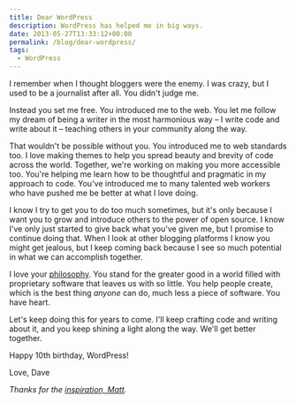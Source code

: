 ```yaml
---
title: Dear WordPress
description: WordPress has helped me in big ways.
date: 2013-05-27T13:33:12+00:00
permalink: /blog/dear-wordpress/
tags:
  - WordPress
---
```


I remember when I thought bloggers were the enemy. I was crazy, but I used to be a journalist after all. You didn't judge me.

Instead you set me free. You introduced me to the web. You let me follow my dream of being a writer in the most harmonious way – I write code and write about it – teaching others in your community along the way.

That wouldn't be possible without you. You introduced me to web standards too. I love making themes to help you spread beauty and brevity of code across the world. Together, we're working on making you more accessible too. You're helping me learn how to be thoughtful and pragmatic in my approach to code. You've introduced me to many talented web workers who have pushed me be better at what I love doing.

I know I try to get you to do too much sometimes, but it's only because I want you to grow and introduce others to the power of open source. I know I've only just started to give back what you've given me, but I promise to continue doing that. When I look at other blogging platforms I know you might get jealous, but I keep coming back because I see so much potential in what we can accomplish together.

I love your [philosophy](http://wordpress.org/about/philosophy/). You stand for the greater good in a world filled with proprietary software that leaves us with so little. You help people create, which is the best thing _anyone_ can do, much less a piece of software. You have heart.

Let's keep doing this for years to come. I'll keep crafting code and writing about it, and you keep shining a light along the way. We'll get better together.

Happy 10th birthday, WordPress!

Love,
Dave

_Thanks for the [inspiration, Matt](http://ma.tt/2013/05/dear-wordpress/)._
